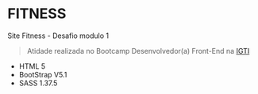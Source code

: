 # FITNESS
Site Fitness - Desafio modulo 1

> Atidade realizada no Bootcamp Desenvolvedor(a) Front-End na [IGTI](https://www.igti.com.br/) 

- HTML 5  
- BootStrap V5.1  
- SASS 1.37.5


